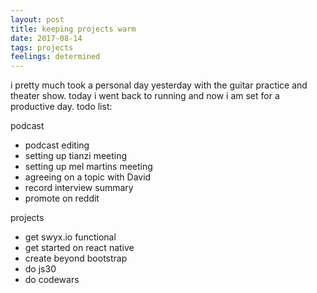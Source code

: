 ```yaml
---
layout: post
title: keeping projects warm
date: 2017-08-14
tags: projects
feelings: determined
---
```


i pretty much took a personal day yesterday with the guitar practice and theater show. today i went back to running and now i am set for a productive day.  todo list:


podcast 

- podcast editing
- setting up tianzi meeting
- setting up mel martins meeting
- agreeing on a topic with David
- record interview summary
- promote on reddit

projects
- get swyx.io functional
- get started on react native
- create beyond bootstrap
- do js30
- do codewars

